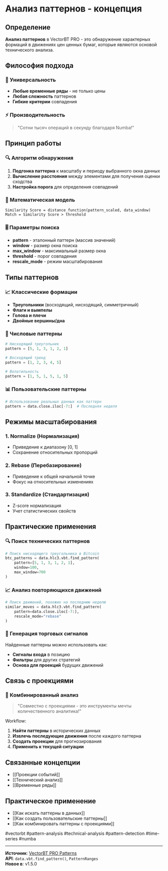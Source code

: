 # Анализ паттернов - концепция

## Определение
**Анализ паттернов** в VectorBT PRO - это обнаружение характерных формаций в движениях цен ценных бумаг, которые являются основой технического анализа.

## Философия подхода

### 🎯 Универсальность
- **Любые временные ряды** - не только цены
- **Любая сложность** паттернов
- **Гибкие критерии** совпадения

### ⚡ Производительность
> "Сотни тысяч операций в секунду благодаря Numba!"

## Принцип работы

### 🔍 Алгоритм обнаружения

1. **Подгонка паттерна** к масштабу и периоду выбранного окна данных
2. **Вычисление расстояния** между элементами для получения оценки сходства  
3. **Настройка порога** для определения совпадений

### 📐 Математическая модель

```
Similarity Score = distance_function(pattern_scaled, data_window)
Match = Similarity Score > threshold
```

### 🎚️ Параметры поиска

- **pattern** - эталонный паттерн (массив значений)
- **window** - размер окна поиска
- **max_window** - максимальный размер окна
- **threshold** - порог совпадения
- **rescale_mode** - режим масштабирования

## Типы паттернов

### 📈 Классические формации
- **Треугольники** (восходящий, нисходящий, симметричный)
- **Флаги и вымпелы**
- **Голова и плечи**
- **Двойные вершины/дна**

### 🔢 Числовые паттерны
```python
# Нисходящий треугольник
pattern = [5, 1, 3, 1, 2, 1]

# Восходящий тренд
pattern = [1, 2, 3, 4, 5]

# Волатильность
pattern = [1, 5, 1, 5, 1, 5]
```

### 📊 Пользовательские паттерны
```python
# Использование реальных данных как паттерн
pattern = data.close.iloc[-7:]  # Последняя неделя
```

## Режимы масштабирования

### 1. **Normalize** (Нормализация)
- Приведение к диапазону [0, 1]
- Сохранение относительных пропорций

### 2. **Rebase** (Перебазирование)  
- Приведение к общей начальной точке
- Фокус на относительных изменениях

### 3. **Standardize** (Стандартизация)
- Z-score нормализация
- Учет статистических свойств

## Практические применения

### 🔍 Поиск технических паттернов
```python
# Поиск нисходящего треугольника в Bitcoin
btc_patterns = data.hlc3.vbt.find_pattern(
    pattern=[5, 1, 3, 1, 2, 1],
    window=100,
    max_window=700
)
```

### 📈 Анализ повторяющихся движений
```python
# Поиск движений, похожих на последнюю неделю
similar_moves = data.hlc3.vbt.find_pattern(
    pattern=data.close.iloc[-7:],
    rescale_mode="rebase"
)
```

### 🎯 Генерация торговых сигналов
Найденные паттерны можно использовать как:
- **Сигналы входа** в позицию
- **Фильтры** для других стратегий
- **Основа для проекций** будущих движений

## Связь с проекциями

### 🔮 Комбинированный анализ
> "Совместно с проекциями - это инструменты мечты количественного аналитика!"

Workflow:
1. **Найти паттерны** в исторических данных
2. **Извлечь последующие движения** после каждого паттерна
3. **Создать проекции** для прогнозирования
4. **Применить к текущей ситуации**

## Связанные концепции
- [[Проекции событий]]
- [[Технический анализ]]
- [[Временные ряды]]

## Практическое применение
- [[Как искать паттерны в данных]]
- [[Как создать пользовательские паттерны]]
- [[Как комбинировать паттерны с проекциями]]

#vectorbt #pattern-analysis #technical-analysis #pattern-detection #time-series #numba

---
**Источник**: [VectorBT PRO Patterns](https://vectorbt.pro/pvt_7bb7e815/features/analysis/#patterns)  
**API**: `data.vbt.find_pattern()`, `PatternRanges`  
**Новое в**: v1.5.0